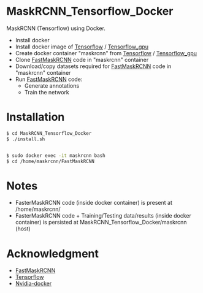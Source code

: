 # MaskRCNN_Tensorflow_Docker

MaskRCNN (Tensorflow) using Docker.

  - Install docker
  - Install docker image of [Tensorflow] / [Tensorflow_gpu]
  - Create docker container "maskrcnn" from [Tensorflow] / [Tensorflow_gpu]
  - Clone [FastMaskRCNN] code in "maskrcnn" container
  - Download/copy datasets required for [FastMaskRCNN] code in "maskrcnn" container
  - Run [FastMaskRCNN] code:
    - Generate annotations
    - Train the network


# Installation
```sh
$ cd MaskRCNN_Tensorflow_Docker
$ ./install.sh


$ sudo docker exec -it maskrcnn bash
$ cd /home/maskrcnn/FastMaskRCNN
```

# Notes

  - FasterMaskRCNN code (inside docker container) is present at /home/maskrcnn/
  - FasterMaskRCNN code + Training/Testing data/results (inside docker container) is persisted at MaskRCNN_Tensorflow_Docker/maskrcnn (host)


# Acknowledgment
- [FastMaskRCNN]
- [Tensorflow]
- [Nvidia-docker]




[//]: #
[FastMaskRCNN]: https://github.com/CharlesShang/FastMaskRCNN
[Tensorflow]: https://github.com/tensorflow/tensorflow/tree/master/tensorflow/tools/docker
[Tensorflow_gpu]: https://github.com/tensorflow/tensorflow/tree/master/tensorflow/tools/docker
[Nvidia-docker]: https://github.com/NVIDIA/nvidia-docker

